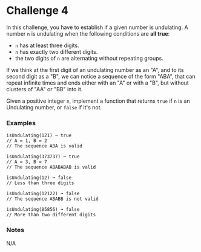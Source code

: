 # Challenge 4
In this challenge, you have to establish if a given number is undulating. A number `n` is undulating when the following conditions are **all true**:

*   `n` has at least three digits.
*   `n` has exactly two different digits.
*   the two digits of `n` are alternating without repeating groups.

If we think at the first digit of an undulating number as an "A", and to its second digit as a "B", we can notice a sequence of the form "ABA", that can repeat infinite times and ends either with an "A" or with a "B", but without clusters of "AA" or "BB" into it.

Given a positive integer `n`, implement a function that returns `true` if `n` is an Undulating number, or `false` if it's not.

### Examples

    isUndulating(121) ➞ true
    // A = 1, B = 2
    // The sequence ABA is valid
    
    isUndulating(373737) ➞ true
    // A = 3, B = 7
    // The sequence ABABABAB is valid
    
    isUndulating(12) ➞ false
    // Less than three digits
    
    isUndulating(12122) ➞ false
    // The sequence ABABB is not valid
    
    isUndulating(85856) ➞ false
    // More than two different digits

### Notes

N/A